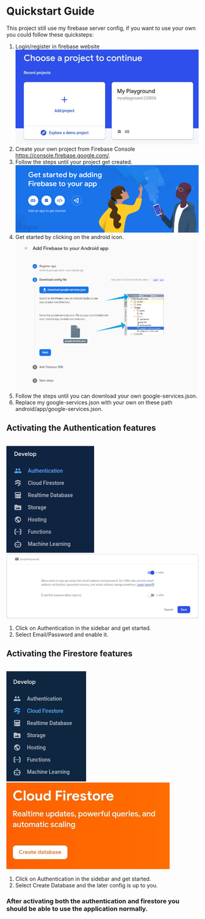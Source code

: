 # Quickstart Guide
This project still use my firebase server config, if you want to use your own you could follow these quicksteps:<br>
1. Login/register in firebase website
<br><img src="https://raw.githubusercontent.com/blitzkz23/flutter-fb-integration/main/guide/p1.jpeg" alt="project"/> </img>
2. Create your own project from Firebase Console  https://console.firebase.google.com/.
3. Follow the steps until your project get created.
<br><img src="https://raw.githubusercontent.com/blitzkz23/flutter-fb-integration/main/guide/p2.jpeg" alt="project"/> </img>
4. Get started by clicking on the android icon.
<br><img src="https://raw.githubusercontent.com/blitzkz23/flutter-fb-integration/main/guide/p3.jpeg" alt="project"/> </img>
5. Follow the steps until you can download your own google-services.json.
6. Replace my google-services.json with your own on these path android/app/google-services.json.

## Activating the Authentication features
<br><img src="https://raw.githubusercontent.com/blitzkz23/flutter-fb-integration/main/guide/a1.jpeg" alt="project"/> </img>
<br><img src="https://raw.githubusercontent.com/blitzkz23/flutter-fb-integration/main/guide/a2.jpeg" alt="project"/> </img>
1. Click on Authentication in the sidebar and get started.
2. Select Email/Password and enable it.

## Activating the Firestore features
<br><img src="https://raw.githubusercontent.com/blitzkz23/flutter-fb-integration/main/guide/f1.jpeg" alt="project"/> </img>
<br><img src="https://raw.githubusercontent.com/blitzkz23/flutter-fb-integration/main/guide/f2.jpeg" alt="project"/> </img>
1. Click on Authentication in the sidebar and get started.
2. Select Create Database and the later config is up to you.

### After activating both the authentication and firestore you should be able to use the application normally.
